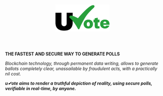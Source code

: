 <p align="center"><img src="\public\logotype\logotype-framesquare.svg" alt="logotype_centered" width='35%'></p>
<br/><br/>

**THE FASTEST AND SECURE WAY TO GENERATE POLLS**

*Blockchain technology, through permanent data writing, allows to generate ballots completely clear, unassailable by fraudulent acts, with a practically nil cost.*


***u✔ote aims to render a truthful depiction of reality, using secure polls, verifiable in real-time, by anyone.***
